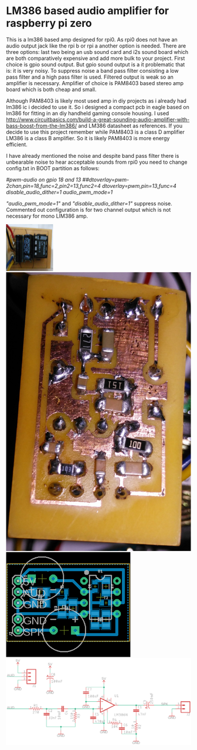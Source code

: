 # LM386 based audio amplifier for raspberry pi zero


This is a lm386 based amp designed for rpi0. As rpi0 does not have an audio output jack like the rpi b or rpi a another option is needed. There are three options: last two being an usb sound card and i2s sound board which are both comparatively expensive and add more bulk to your project. First choice is gpio sound output. But gpio sound output is a it problematic that is: it is very noisy. To suppress noise a band pass filter consisting a low pass filter and a high pass filter is used. Filtered output is weak so an amplifier is necessary. Amplifier of choice is PAM8403 based stereo amp board which is both cheap and small. 

Although PAM8403 is likely most used amp in diy projects as i already had lm386 ic i decided to use it. So i designed a compact pcb in eagle based on lm386 for fitting in an diy handheld gaming console housing. I used http://www.circuitbasics.com/build-a-great-sounding-audio-amplifier-with-bass-boost-from-the-lm386/ and LM386 datasheet as references. If you decide to use this project remember while PAM8403 is a class D amplifier LM386 is a class B amplifier. So it is likely PAM8403 is more energy efficient.

I have already mentioned the noise and despite band pass filter there is unbearable noise to hear acceptable sounds from rpi0 you need to change config.txt in BOOT partition as follows:

<i>
#pwm-audio on gpio 18 and 13
##dtoverlay=pwm-2chan,pin=18,func=2,pin2=13,func2=4
dtoverlay=pwm,pin=13,func=4
disable_audio_dither=1
audio_pwm_mode=1
</i>

<i>"audio_pwm_mode=1"</i> and <i>"disable_audio_dither=1"</i> suppress noise. Commented out configuration is for two channel output which is not necessary for mono LİM386 amp.

<img src="/resim2.jpg" alt="lm386 amp top side" style="width:128px;height:128px;">

<img src="/resim3.jpg" alt="lm386 amp bottom side">

<img src="/pcb.png" alt="pcb design">

<img src="/schematic.png" alt="schematic">

